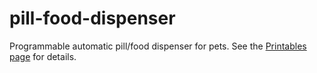 # pill-food-dispenser
Programmable automatic pill/food dispenser for pets.
See the [Printables page](https://www.printables.com/model/895470-programmable-pet-foodpill-dispenser) for details.
